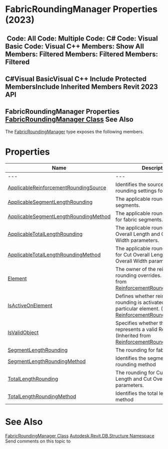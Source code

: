 # FabricRoundingManager Properties (2023)

﻿
 Code: All Code: Multiple Code: C# Code: Visual Basic Code: Visual C++  Members: Show All Members: Filtered Members: Filtered Members: Filtered   
---  
C#Visual BasicVisual C++
Include Protected MembersInclude Inherited Members
Revit 2023 API  
---  
FabricRoundingManager Properties  
[FabricRoundingManager Class](6a6324cc-a18c-b883-1b1f-f2ad37147842.md "FabricRoundingManager Class") See Also  
---  
The [FabricRoundingManager](6a6324cc-a18c-b883-1b1f-f2ad37147842.md "FabricRoundingManager Class") type exposes the following members.
# Properties
| Name | Description |
| --- | --- |
| --- | --- | --- |
| [ApplicableReinforcementRoundingSource](183be200-494b-5add-c086-d4e57e08d64f.md "ApplicableReinforcementRoundingSource Property") | Identifies the source of the rounding settings for this element. |
| [ApplicableSegmentLengthRounding](5d9f35bb-637d-8b8b-c2e5-816d08feea36.md "ApplicableSegmentLengthRounding Property") | The applicable rounding for fabric segments. |
| [ApplicableSegmentLengthRoundingMethod](2b268449-e8ff-ffe4-a0f0-aa025c684524.md "ApplicableSegmentLengthRoundingMethod Property") | The applicable rounding method for fabric segments. |
| [ApplicableTotalLengthRounding](07e33ef6-56d4-fd21-559e-816a3dfb2a10.md "ApplicableTotalLengthRounding Property") | The applicable rounding for Cut Overall Length and Cut Overall Width parameters. |
| [ApplicableTotalLengthRoundingMethod](404cde5c-2e56-eeeb-5844-0cc34d4d15da.md "ApplicableTotalLengthRoundingMethod Property") | The applicable rounding method for Cut Overall Length and Cut Overall Width parameters. |
| [Element](19607a51-5b44-f2a0-7a6a-9aabde232d6e.md "Element Property") | The owner of the reinforcement rounding overrides.  (Inherited from [ReinforcementRoundingManager](35970bc8-fcb2-42f9-fb6f-38ca919e5e2d.md "ReinforcementRoundingManager Class").) |
| [IsActiveOnElement](c4210861-6b33-b2e4-8e1f-2684734eb770.md "IsActiveOnElement Property") | Defines whether reinforcement rounding is activated for the particular element.  (Inherited from [ReinforcementRoundingManager](35970bc8-fcb2-42f9-fb6f-38ca919e5e2d.md "ReinforcementRoundingManager Class").) |
| [IsValidObject](d5e55a5e-7ced-d29d-5801-2fa7317fb055.md "IsValidObject Property") | Specifies whether the .NET object represents a valid Revit entity.  (Inherited from [ReinforcementRoundingManager](35970bc8-fcb2-42f9-fb6f-38ca919e5e2d.md "ReinforcementRoundingManager Class").) |
| [SegmentLengthRounding](204bff41-9ab8-9d1b-f1ff-b84390f43f51.md "SegmentLengthRounding Property") | The rounding for fabric segments. |
| [SegmentLengthRoundingMethod](2689ef37-0b7a-5f2e-fe73-dac3744ead1f.md "SegmentLengthRoundingMethod Property") | Identifies the segment length rounding method |
| [TotalLengthRounding](0f6f6d3f-3563-34e5-ee5b-8c8293df0aa0.md "TotalLengthRounding Property") | The rounding for Cut Overall Length and Cut Overall Width parameters. |
| [TotalLengthRoundingMethod](16f423e8-39d9-e178-18a6-a4488087a7d7.md "TotalLengthRoundingMethod Property") | Identifies the total length rounding method |

# See Also
[FabricRoundingManager Class](6a6324cc-a18c-b883-1b1f-f2ad37147842.md "FabricRoundingManager Class")
[Autodesk.Revit.DB.Structure Namespace](d586b341-f687-9d90-e96d-255806b7d4fc.md "Autodesk.Revit.DB.Structure Namespace")
Send comments on this topic to 